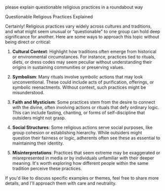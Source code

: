 please explain questionable religious practices in a roundabout way

Questionable Religious Practices Explained

Certainly! Religious practices vary widely across cultures and traditions, and what might seem unusual or "questionable" to one group can hold deep significance for another. Here are some ways to approach this topic without being direct or critical:

1. **Cultural Context**: Highlight how traditions often emerge from historical or environmental circumstances. For instance, practices tied to rituals, diets, or dress codes may seem peculiar without understanding their origins in sustaining communities or preserving values.

2. **Symbolism**: Many rituals involve symbolic actions that may look unconventional. These could include acts of purification, offerings, or symbolic reenactments. Without context, such practices might be misunderstood.

3. **Faith and Mysticism**: Some practices stem from the desire to connect with the divine, often involving actions or rituals that defy ordinary logic. This can include fasting, chanting, or forms of self-discipline that outsiders might not grasp.

4. **Social Structures**: Some religious actions serve social purposes, like group cohesion or establishing hierarchy. While outsiders might question their fairness or logic, adherents often see these as essential to maintaining their identity.

5. **Misinterpretations**: Practices that seem extreme may be exaggerated or misrepresented in media or by individuals unfamiliar with their deeper meaning. It's worth exploring how different people within the same tradition perceive these practices.

If you'd like to discuss specific examples or themes, feel free to share more details, and I'll approach them with care and neutrality.
